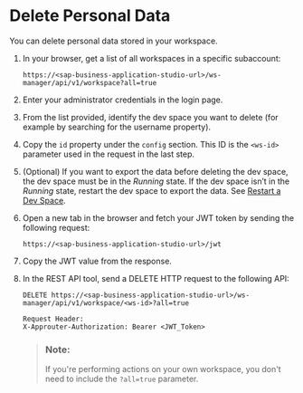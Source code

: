 <!-- loio03da2fa7b94841aebe756fec24ee9456 -->

# Delete Personal Data

You can delete personal data stored in your workspace.

1.  In your browser, get a list of all workspaces in a specific subaccount:

    ```
    https://<sap-business-application-studio-url>/ws-manager/api/v1/workspace?all=true
    ```

2.  Enter your administrator credentials in the login page.
3.  From the list provided, identify the dev space you want to delete \(for example by searching for the username property\).
4.  Copy the `id` property under the `config` section. This ID is the `<ws-id>` parameter used in the request in the last step.
5.  \(Optional\) If you want to export the data before deleting the dev space, the dev space must be in the *Running* state. If the dev space isn’t in the *Running* state, restart the dev space to export the data. See [Restart a Dev Space](restart-a-dev-space-1f54583.md).
6.  Open a new tab in the browser and fetch your JWT token by sending the following request:

    ```
    https://<sap-business-application-studio-url>/jwt
    
    ```

7.  Copy the JWT value from the response.
8.  In the REST API tool, send a DELETE HTTP request to the following API:

    ```
    DELETE https://<sap-business-application-studio-url>/ws-manager/api/v1/workspace/<ws-id>?all=true
    
    Request Header:
    X-Approuter-Authorization: Bearer <JWT_Token>
    ```

    > ### Note:  
    > If you're performing actions on your own workspace, you don't need to include the `?all=true` parameter.


